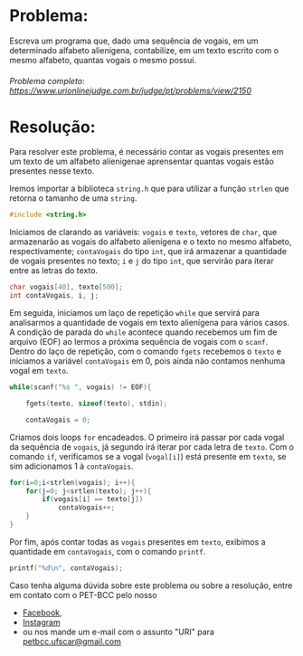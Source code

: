 # Problema:

Escreva um programa que, dado uma sequência de vogais, em um determinado alfabeto alienígena, contabilize, em um texto escrito com o mesmo alfabeto, quantas vogais o mesmo possui.

###### Problema completo: https://www.urionlinejudge.com.br/judge/pt/problems/view/2150

# Resolução:

Para resolver este problema, é necessário contar as vogais presentes em um texto de um alfabeto alíenigenae aprensentar quantas vogais estão presentes nesse texto.

Iremos importar a biblioteca `string.h` que para utilizar a função `strlen` que retorna o tamanho de uma `string`.
```c
#include <string.h>
```

Iniciamos de clarando as variáveis:
`vogais` e `texto`, vetores de `char`, que armazenarão as vogais do alfabeto alienígena e o texto no mesmo alfabeto, respectivamente;
`contaVogais` do tipo `int`, que irá armazenar a quantidade de vogais presentes no texto;
`i` e `j` do tipo `int`, que servirão para iterar entre as letras do texto.
```c
char vogais[40], texto[500];
int contaVogais, i, j;
```  

Em seguida, iniciamos um laço de repetição `while` que servirá para analisarmos a quantidade de vogais em texto alienígena para vários casos. A condição de parada do `while` acontece quando recebemos um fim de arquivo (EOF) ao lermos a próxima sequência de vogais com o `scanf`.
Dentro do laço de repetição, com o comando `fgets` recebemos o `texto` e iniciamos a variável `contaVogais` em 0, pois ainda não contamos nenhuma vogal em `texto`.
```c
while(scanf("%s ", vogais) != EOF){

	fgets(texto, sizeof(texto), stdin);

	contaVogais = 0;
```

Criamos dois loops `for` encadeados. O primeiro irá passar por cada vogal da sequência de `vogais`, já segundo irá iterar por cada letra de `texto`. Com o comando `if`, verificamos se a vogal (`vogal[i]`) está presente em `texto`, se sim adicionamos 1 à `contaVogais`.
```c
for(i=0;i<strlen(vogais); i++){
	for(j=0; j<srtlen(texto); j++){
		if(vogais[i] == texto[j])
			contaVogais++;
	}
}
```

Por fim, após contar todas as `vogais` presentes em `texto`, exibimos a quantidade em `contaVogais`, com o comando `printf`.
```c
printf("%d\n", contaVogais);
```

Caso tenha alguma dúvida sobre este problema ou sobre a resolução, entre em contato com o PET-BCC pelo nosso
 * [Facebook](https://www.facebook.com/petbcc/),
 * [Instagram](https://www.instagram.com/petbcc.ufscar/)
 * ou nos mande um e-mail com o assunto "URI" para  petbcc.ufscar@gmail.com
